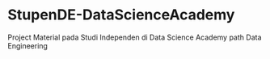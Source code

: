 # StupenDE-DataScienceAcademy
Project Material pada Studi Independen di Data Science Academy path Data Engineering
